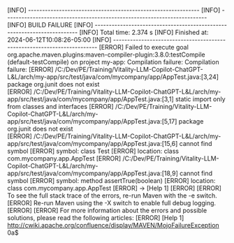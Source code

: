 [INFO] -------------------------------------------------------------
[INFO] ------------------------------------------------------------------------
[INFO] BUILD FAILURE
[INFO] ------------------------------------------------------------------------
[INFO] Total time:  2.374 s
[INFO] Finished at: 2024-06-12T10:08:26-05:00
[INFO] ------------------------------------------------------------------------
[ERROR] Failed to execute goal org.apache.maven.plugins:maven-compiler-plugin:3.8.0:testCompile (default-testCompile) on project my-app: Compilation failure: Compilation failure:
[ERROR] /C:/Dev/PE/Training/Vitality-LLM-Copilot-ChatGPT-L&L/arch/my-app/src/test/java/com/mycompany/app/AppTest.java:[3,24] package org.junit does not exist     
[ERROR] /C:/Dev/PE/Training/Vitality-LLM-Copilot-ChatGPT-L&L/arch/my-app/src/test/java/com/mycompany/app/AppTest.java:[3,1] static import only from classes and interfaces
[ERROR] /C:/Dev/PE/Training/Vitality-LLM-Copilot-ChatGPT-L&L/arch/my-app/src/test/java/com/mycompany/app/AppTest.java:[5,17] package org.junit does not exist     
[ERROR] /C:/Dev/PE/Training/Vitality-LLM-Copilot-ChatGPT-L&L/arch/my-app/src/test/java/com/mycompany/app/AppTest.java:[15,6] cannot find symbol
[ERROR]   symbol:   class Test
[ERROR]   location: class com.mycompany.app.AppTest
[ERROR] /C:/Dev/PE/Training/Vitality-LLM-Copilot-ChatGPT-L&L/arch/my-app/src/test/java/com/mycompany/app/AppTest.java:[18,9] cannot find symbol
[ERROR]   symbol:   method assertTrue(boolean)
[ERROR]   location: class com.mycompany.app.AppTest
[ERROR] -> [Help 1]
[ERROR]
[ERROR] To see the full stack trace of the errors, re-run Maven with the -e switch.
[ERROR] Re-run Maven using the -X switch to enable full debug logging.
[ERROR]
[ERROR] For more information about the errors and possible solutions, please read the following articles:
[ERROR] [Help 1] http://cwiki.apache.org/confluence/display/MAVEN/MojoFailureException
0a$ 